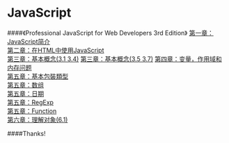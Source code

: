 JavaScript
==========

####《Professional JavaScript for Web Developers 3rd Edition》
[第一章：JavaScript简介](https://github.com/Dn9x/JavaScript/wiki/%E7%AC%AC%E4%B8%80%E7%AB%A0%EF%BC%9AJavaScript%E7%AE%80%E4%BB%8B)  
[第二章：在HTML中使用JavaScript](https://github.com/Dn9x/JavaScript/wiki/%E7%AC%AC%E4%BA%8C%E7%AB%A0%EF%BC%9A%E5%9C%A8HTML%E4%B8%AD%E4%BD%BF%E7%94%A8JavaScript)  
[第三章：基本概念(3.1 3.4)](https://github.com/Dn9x/JavaScript/wiki/%E7%AC%AC%E4%B8%89%E7%AB%A0%EF%BC%9A%E5%9F%BA%E6%9C%AC%E6%A6%82%E5%BF%B5(3.1-3.4))  
[第三章：基本概念(3.5 3.7)](https://github.com/Dn9x/JavaScript/wiki/%E7%AC%AC%E4%B8%89%E7%AB%A0%EF%BC%9A%E5%9F%BA%E6%9C%AC%E6%A6%82%E5%BF%B5(3.5-3.7))  
[第四章：变量，作用域和内存问题](https://github.com/Dn9x/JavaScript/wiki/%E7%AC%AC%E5%9B%9B%E7%AB%A0%EF%BC%9A%E5%8F%98%E9%87%8F%EF%BC%8C%E4%BD%9C%E7%94%A8%E5%9F%9F%E5%92%8C%E5%86%85%E5%AD%98%E9%97%AE%E9%A2%98)  
[第五章：基本包裝類型](https://github.com/Dn9x/JavaScript/wiki/%E7%AC%AC%E4%BA%94%E7%AB%A0%EF%BC%9A%E5%9F%BA%E6%9C%AC%E5%8C%85%E8%A3%9D%E9%A1%9E%E5%9E%8B)  
[第五章：数组](https://github.com/Dn9x/JavaScript/wiki/%E7%AC%AC%E4%BA%94%E7%AB%A0%EF%BC%9A%E6%95%B0%E7%BB%84)  
[第五章：日期](https://github.com/Dn9x/JavaScript/wiki/%E7%AC%AC%E4%BA%94%E7%AB%A0%EF%BC%9A%E6%97%A5%E6%9C%9F)  
[第五章：RegExp](https://github.com/Dn9x/JavaScript/wiki/%E7%AC%AC%E4%BA%94%E7%AB%A0%EF%BC%9ARegExp)  
[第五章：Function](https://github.com/Dn9x/JavaScript/wiki/%E7%AC%AC%E4%BA%94%E7%AB%A0%EF%BC%9AFunction)  
[第六章：理解对象(6.1)](https://github.com/Dn9x/JavaScript/wiki/%E7%AC%AC%E5%85%AD%E7%AB%A0%EF%BC%9A%E7%90%86%E8%A7%A3%E5%AF%B9%E8%B1%A1(6.1))  
 
####Thanks!
